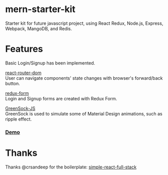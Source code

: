 # mern-starter-kit
Starter kit for future javascript project, using React Redux, Node.js, Express, Webpack, MangoDB, and Redis.

# Features
Basic Login/Signup has been implemented.

[react-router-dom](https://github.com/ReactTraining/react-router)  
User can navigate components' state changes with browser's forward/back button.

[redux-form](https://github.com/erikras/redux-form)  
Login and Signup forms are created with Redux Form.

[GreenSock-JS](https://github.com/greensock/GreenSock-JS)  
GreenSock is used to simulate some of Material Design animations, such as ripple effect.

### [Demo]()

# Thanks
Thanks @crsandeep for the boilerplate: [simple-react-full-stack](https://github.com/crsandeep/simple-react-full-stack)
